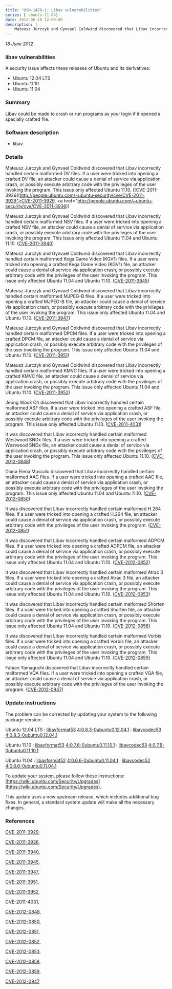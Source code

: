 ```yaml
---
title: "USN-1478-1: Libav vulnerabilities"
series: [ ubuntu-11.04]
date: 2012-06-18 12:00:00
description: |
    Mateusz Jurczyk and Gynvael Coldwind discovered that Libav incorrectly handled certain malformed DV files. If a user were tricked into opening a crafted DV file, an attacker could cause a denial of service via application crash, or possibly execute arbitrary code with the privileges of the user invoking the program. This issue only affected Ubuntu 11.10. ([CVE-2011-3936](http://people.ubuntu.com/~ubuntu-security/cve/CVE-2011-3929">CVE-2011-3929</a>, <a href="http://people.ubuntu.com/~ubuntu-security/cve/CVE-2011-3936))
--- 
```

 
 

*18 June 2012*

### libav vulnerabilities

A security issue affects these releases of Ubuntu and its derivatives:

* Ubuntu 12.04 LTS
* Ubuntu 11.10
* Ubuntu 11.04

### Summary

Libav could be made to crash or run programs as your login if it opened a specially crafted file.

### Software description

* libav 

### Details

Mateusz Jurczyk and Gynvael Coldwind discovered that Libav incorrectly handled certain malformed DV files. If a user were tricked into opening a crafted DV file, an attacker could cause a denial of service via application crash, or possibly execute arbitrary code with the privileges of the user invoking the program. This issue only affected Ubuntu 11.10. ([CVE-2011-3936](http://people.ubuntu.com/~ubuntu-security/cve/CVE-2011-3929">CVE-2011-3929</a>, <a href="http://people.ubuntu.com/~ubuntu-security/cve/CVE-2011-3936))

Mateusz Jurczyk and Gynvael Coldwind discovered that Libav incorrectly handled certain malformed NSV files. If a user were tricked into opening a crafted NSV file, an attacker could cause a denial of service via application crash, or possibly execute arbitrary code with the privileges of the user invoking the program. This issue only affected Ubuntu 11.04 and Ubuntu 11.10. ([CVE-2011-3940](http://people.ubuntu.com/~ubuntu-security/cve/CVE-2011-3940))

Mateusz Jurczyk and Gynvael Coldwind discovered that Libav incorrectly handled certain malformed Kega Game Video (KGV1) files. If a user were tricked into opening a crafted Kega Game Video (KGV1) file, an attacker could cause a denial of service via application crash, or possibly execute arbitrary code with the privileges of the user invoking the program. This issue only affected Ubuntu 11.04 and Ubuntu 11.10. ([CVE-2011-3945](http://people.ubuntu.com/~ubuntu-security/cve/CVE-2011-3945))

Mateusz Jurczyk and Gynvael Coldwind discovered that Libav incorrectly handled certain malformed MJPEG-B files. If a user were tricked into opening a crafted MJPEG-B file, an attacker could cause a denial of service via application crash, or possibly execute arbitrary code with the privileges of the user invoking the program. This issue only affected Ubuntu 11.04 and Ubuntu 11.10. ([CVE-2011-3947](http://people.ubuntu.com/~ubuntu-security/cve/CVE-2011-3947))

Mateusz Jurczyk and Gynvael Coldwind discovered that Libav incorrectly handled certain malformed DPCM files. If a user were tricked into opening a crafted DPCM file, an attacker could cause a denial of service via application crash, or possibly execute arbitrary code with the privileges of the user invoking the program. This issue only affected Ubuntu 11.04 and Ubuntu 11.10. ([CVE-2011-3951](http://people.ubuntu.com/~ubuntu-security/cve/CVE-2011-3951))

Mateusz Jurczyk and Gynvael Coldwind discovered that Libav incorrectly handled certain malformed KMVC files. If a user were tricked into opening a crafted KMVC file, an attacker could cause a denial of service via application crash, or possibly execute arbitrary code with the privileges of the user invoking the program. This issue only affected Ubuntu 11.04 and Ubuntu 11.10. ([CVE-2011-3952](http://people.ubuntu.com/~ubuntu-security/cve/CVE-2011-3952))

Jeong Wook Oh discovered that Libav incorrectly handled certain malformed ASF files. If a user were tricked into opening a crafted ASF file, an attacker could cause a denial of service via application crash, or possibly execute arbitrary code with the privileges of the user invoking the program. This issue only affected Ubuntu 11.10. ([CVE-2011-4031](http://people.ubuntu.com/~ubuntu-security/cve/CVE-2011-4031))

It was discovered that Libav incorrectly handled certain malformed Westwood SNDx files. If a user were tricked into opening a crafted Westwood SNDx file, an attacker could cause a denial of service via application crash, or possibly execute arbitrary code with the privileges of the user invoking the program. This issue only affected Ubuntu 11.10. ([CVE-2012-0848](http://people.ubuntu.com/~ubuntu-security/cve/CVE-2012-0848))

Diana Elena Muscalu discovered that Libav incorrectly handled certain malformed AAC files. If a user were tricked into opening a crafted AAC file, an attacker could cause a denial of service via application crash, or possibly execute arbitrary code with the privileges of the user invoking the program. This issue only affected Ubuntu 11.04 and Ubuntu 11.10. ([CVE-2012-0850](http://people.ubuntu.com/~ubuntu-security/cve/CVE-2012-0850))

It was discovered that Libav incorrectly handled certain malformed H.264 files. If a user were tricked into opening a crafted H.264 file, an attacker could cause a denial of service via application crash, or possibly execute arbitrary code with the privileges of the user invoking the program. ([CVE-2012-0851](http://people.ubuntu.com/~ubuntu-security/cve/CVE-2012-0851))

It was discovered that Libav incorrectly handled certain malformed ADPCM files. If a user were tricked into opening a crafted ADPCM file, an attacker could cause a denial of service via application crash, or possibly execute arbitrary code with the privileges of the user invoking the program. This issue only affected Ubuntu 11.04 and Ubuntu 11.10. ([CVE-2012-0852](http://people.ubuntu.com/~ubuntu-security/cve/CVE-2012-0852))

It was discovered that Libav incorrectly handled certain malformed Atrac 3 files. If a user were tricked into opening a crafted Atrac 3 file, an attacker could cause a denial of service via application crash, or possibly execute arbitrary code with the privileges of the user invoking the program. This issue only affected Ubuntu 11.04 and Ubuntu 11.10. ([CVE-2012-0853](http://people.ubuntu.com/~ubuntu-security/cve/CVE-2012-0853))

It was discovered that Libav incorrectly handled certain malformed Shorten files. If a user were tricked into opening a crafted Shorten file, an attacker could cause a denial of service via application crash, or possibly execute arbitrary code with the privileges of the user invoking the program. This issue only affected Ubuntu 11.04 and Ubuntu 11.10. ([CVE-2012-0858](http://people.ubuntu.com/~ubuntu-security/cve/CVE-2012-0858))

It was discovered that Libav incorrectly handled certain malformed Vorbis files. If a user were tricked into opening a crafted Vorbis file, an attacker could cause a denial of service via application crash, or possibly execute arbitrary code with the privileges of the user invoking the program. This issue only affected Ubuntu 11.04 and Ubuntu 11.10. ([CVE-2012-0859](http://people.ubuntu.com/~ubuntu-security/cve/CVE-2012-0859))

Fabian Yamaguchi discovered that Libav incorrectly handled certain malformed VQA files. If a user were tricked into opening a crafted VQA file, an attacker could cause a denial of service via application crash, or possibly execute arbitrary code with the privileges of the user invoking the program. ([CVE-2012-0947](http://people.ubuntu.com/~ubuntu-security/cve/CVE-2012-0947)) 

### Update instructions

The problem can be corrected by updating your system to the following package version:

Ubuntu 12.04 LTS
 : [libavformat53](https://launchpad.net/ubuntu/+source/libav) <span> [4:0.8.3-0ubuntu0.12.04.1](https://launchpad.net/ubuntu/+source/libav/4:0.8.3-0ubuntu0.12.04.1) </span> 
 : [libavcodec53](https://launchpad.net/ubuntu/+source/libav) <span> [4:0.8.3-0ubuntu0.12.04.1](https://launchpad.net/ubuntu/+source/libav/4:0.8.3-0ubuntu0.12.04.1) </span> 

Ubuntu 11.10
 : [libavformat53](https://launchpad.net/ubuntu/+source/libav) <span> [4:0.7.6-0ubuntu0.11.10.1](https://launchpad.net/ubuntu/+source/libav/4:0.7.6-0ubuntu0.11.10.1) </span> 
 : [libavcodec53](https://launchpad.net/ubuntu/+source/libav) <span> [4:0.7.6-0ubuntu0.11.10.1](https://launchpad.net/ubuntu/+source/libav/4:0.7.6-0ubuntu0.11.10.1) </span> 

Ubuntu 11.04
 : [libavformat52](https://launchpad.net/ubuntu/+source/libav) <span> [4:0.6.6-0ubuntu0.11.04.1](https://launchpad.net/ubuntu/+source/libav/4:0.6.6-0ubuntu0.11.04.1) </span> 
 : [libavcodec52](https://launchpad.net/ubuntu/+source/libav) <span> [4:0.6.6-0ubuntu0.11.04.1](https://launchpad.net/ubuntu/+source/libav/4:0.6.6-0ubuntu0.11.04.1) </span> 

To update your system, please follow these instructions: [https://wiki.ubuntu.com/Security/Upgrades](https://wiki.ubuntu.com/Security/Upgrades).

This update uses a new upstream release, which includes additional bug fixes. In general, a standard system update will make all the necessary changes. 

### References

 
 [CVE-2011-3929](http://people.ubuntu.com/~ubuntu-security/cve/CVE-2011-3929), 

 [CVE-2011-3936](http://people.ubuntu.com/~ubuntu-security/cve/CVE-2011-3936), 

 [CVE-2011-3940](http://people.ubuntu.com/~ubuntu-security/cve/CVE-2011-3940), 

 [CVE-2011-3945](http://people.ubuntu.com/~ubuntu-security/cve/CVE-2011-3945), 

 [CVE-2011-3947](http://people.ubuntu.com/~ubuntu-security/cve/CVE-2011-3947), 

 [CVE-2011-3951](http://people.ubuntu.com/~ubuntu-security/cve/CVE-2011-3951), 

 [CVE-2011-3952](http://people.ubuntu.com/~ubuntu-security/cve/CVE-2011-3952), 

 [CVE-2011-4031](http://people.ubuntu.com/~ubuntu-security/cve/CVE-2011-4031), 

 [CVE-2012-0848](http://people.ubuntu.com/~ubuntu-security/cve/CVE-2012-0848), 

 [CVE-2012-0850](http://people.ubuntu.com/~ubuntu-security/cve/CVE-2012-0850), 

 [CVE-2012-0851](http://people.ubuntu.com/~ubuntu-security/cve/CVE-2012-0851), 

 [CVE-2012-0852](http://people.ubuntu.com/~ubuntu-security/cve/CVE-2012-0852), 

 [CVE-2012-0853](http://people.ubuntu.com/~ubuntu-security/cve/CVE-2012-0853), 

 [CVE-2012-0858](http://people.ubuntu.com/~ubuntu-security/cve/CVE-2012-0858), 

 [CVE-2012-0859](http://people.ubuntu.com/~ubuntu-security/cve/CVE-2012-0859), 

 [CVE-2012-0947](http://people.ubuntu.com/~ubuntu-security/cve/CVE-2012-0947)
 

